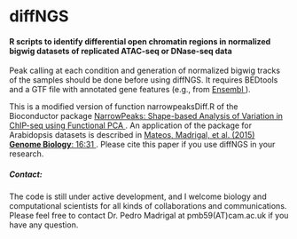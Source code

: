 # diffNGS
<h4> R scripts to identify differential open chromatin regions in normalized bigwig datasets of replicated ATAC-seq or DNase-seq data </h4>

Peak calling at each condition and generation of normalized bigwig tracks of the samples should be done before using diffNGS. It requires BEDtools and a GTF file with annotated gene features (e.g., from <a href="ftp.ensembl.org/pub/release-83/gtf/homo_sapiens"> Ensembl </a>).

This is a modified version of function narrowpeaksDiff.R of the Bioconductor package <a href="http://bioconductor.org/packages/devel/bioc/html/NarrowPeaks.html">
NarrowPeaks: Shape-based Analysis of Variation in ChIP-seq using Functional PCA </a>. An application of the package for Arabidopsis datasets is described in <a href="http://genomebiology.biomedcentral.com/articles/10.1186/s13059-015-0597-1"> Mateos, Madrigal, et al. (2015) **Genome Biology**: 16:31 </a>. Please cite this paper if you use diffNGS in your research.

<h5>Contact:</h5> 
The code is still under active development, and I welcome biology and computational scientists for all kinds of collaborations and communications. Please feel free to contact Dr. Pedro Madrigal at pmb59(AT)cam.ac.uk if you have any question.



